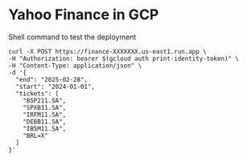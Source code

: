 # Yahoo Finance in GCP
    

Shell command to test the deployment 
```shell
curl -X POST https://finance-XXXXXXX.us-east1.run.app \
-H "Authorization: bearer $(gcloud auth print-identity-token)" \
-H "Content-Type: application/json" \
-d '{
  "end": "2025-02-28",
  "start": "2024-01-01",
  "tickets": [
    "B5P211.SA",
    "SPXB11.SA",
    "IRFM11.SA",
    "DEBB11.SA",
    "IB5M11.SA",
    "BRL=X"
  ]
}'
```
